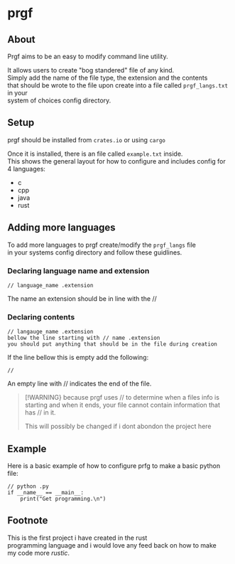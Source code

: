# prgf

## About 
Prgf aims to be an easy to modify command line utility.

It allows users to create "bog standered" file of any kind.         
Simply add the name of the file type, the extension and the contents             
that should be wrote to the file upon create into a file called `prgf_langs.txt` in your                
system of choices config directory.

## Setup
prgf should be installed from `crates.io` or using `cargo`

Once it is installed, there is an file called `example.txt` inside.                   
This shows the general layout for how to configure and includes config for 4 languages:

- c 
- cpp
- java
- rust

## Adding more languages
To add more languages to prgf create/modify the `prgf_langs` file        
in your systems config directory and follow these guidlines.

### Declaring language name and extension
```
// language_name .extension
```

The name an extension should be in line with the //

### Declaring contents
```
// langauge_name .extension
bellow the line starting with // name .extension  
you should put anything that should be in the file during creation
```

If the line bellow this is empty add the following:
```
//
```

An empty line with // indicates the end of the file.

> [!WARNING}
> because prgf uses // to determine when a files info is starting
> and when it ends, your file cannot contain information that has // in it.
>
> This will possibly be changed if i dont abondon the project here

## Example
Here is a basic example of how to configure prfg to make a basic python            
file:

```
// python .py
if __name__ == __main__:
    print("Get programming.\n")
```

## Footnote
This is the first project i have created in the rust       
programming language and i would love any feed back on how to make      
my code more *rustic*.
